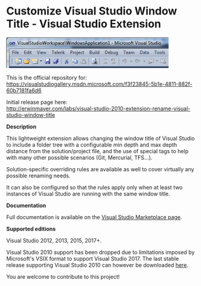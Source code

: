 # Customize Visual Studio Window Title - Visual Studio Extension
![Screenshot](/RenameVSWindowTitle/Screenshot.png?raw=true "Screenshot")

This is the official repository for:  
https://visualstudiogallery.msdn.microsoft.com/f3f23845-5b1e-4811-882f-60b7181fa6d6

Initial release page here:  
http://erwinmayer.com/labs/visual-studio-2010-extension-rename-visual-studio-window-title

**Description**

This lightweight extension allows changing the window title of Visual Studio to include a folder tree with a configurable min depth and max depth distance from the solution/project file, and the use of special tags to help with many other possible scenarios (Git, Mercurial, TFS...). 

Solution-specific overriding rules are available as well to cover virtually any possible renaming needs.

It can also be configured so that the rules apply only when at least two instances of Visual Studio are running with the same window title.

**Documentation**

Full documentation is available on the [Visual Studio Marketplace page](https://visualstudiogallery.msdn.microsoft.com/f3f23845-5b1e-4811-882f-60b7181fa6d6).

**Supported editions**

Visual Studio 2012, 2013, 2015, 2017+.  

Visual Studio 2010 support has been dropped due to limitations imposed by Microsoft's VSIX format to support Visual Studio 2017. The last stable release supporting Visual Studio 2010 can however be downloaded [here](https://github.com/mayerwin/vs-customize-window-title/releases/tag/3.3.6).

You are welcome to contribute to this project!
